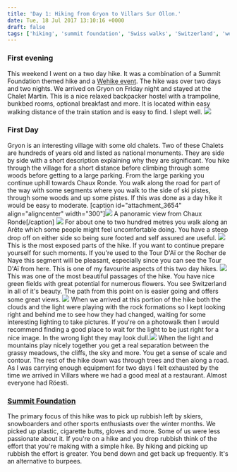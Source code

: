 ```yaml
---
title: 'Day 1: Hiking from Gryon to Villars Sur Ollon.'
date: Tue, 18 Jul 2017 13:10:16 +0000
draft: false
tags: ['hiking', 'summit foundation', 'Swiss walks', 'Switzerland', 'wehike']
---
```


### First evening

This weekend I went on a two day hike. It was a combination of a Summit Foundation themed hike and a [Wehike event](https://www.wehike.ch/wehike/chaux-ronde-and-le-sepey/38/). The hike was over two days and two nights. We arrived on Gryon on Friday night and stayed at the Chalet Martin. This is a nice relaxed backpacker hostel with a trampoline, bunkbed rooms, optional breakfast and more. It is located within easy walking distance of the train station and is easy to find. I slept well. [![](https://www.main-vision.com/richard/blog/wp-content/uploads/2017/07/Screen-Shot-2017-07-16-at-21.00.31-300x223.png)](https://www.main-vision.com/richard/blog/wp-content/uploads/2017/07/Screen-Shot-2017-07-16-at-21.00.31.png)

### First Day

Gryon is an interesting village with some old chalets. Two of these Chalets are hundreds of years old and listed as national monuments. They are side by side with a short description explaining why they are significant. You hike through the village for a short distance before climbing through some woods before getting to a large parking. From the large parking you continue uphill towards Chaux Ronde. You walk along the road for part of the way with some segments where you walk to the side of ski pistes, through some woods and up some pistes. If this was done as a day hike it would be easy to moderate. \[caption id="attachment\_3654" align="aligncenter" width="300"\][![](https://www.main-vision.com/richard/blog/wp-content/uploads/2017/07/IMG_3126-300x68.jpg)](https://www.main-vision.com/richard/blog/wp-content/uploads/2017/07/IMG_3126.jpg) A panoramic view from Chaux Ronde\[/caption\] [![](https://www.main-vision.com/richard/blog/wp-content/uploads/2017/07/IMG_3122-300x225.jpg)](https://www.main-vision.com/richard/blog/wp-content/uploads/2017/07/IMG_3122.jpg) For about one to two hundred metres you walk along an Arête which some people might feel uncomfortable doing. You have a steep drop off on either side so being sure footed and self assured are useful. [![](https://www.main-vision.com/richard/blog/wp-content/uploads/2017/07/IMG_3142-e1500322140266-225x300.jpg)](https://www.main-vision.com/richard/blog/wp-content/uploads/2017/07/IMG_3142-e1500322140266.jpg) This is the most exposed parts of the hike. If you want to continue prepare yourself for such moments. If you're used to the Tour D'Aï or the Rocher de Naye this segment will be pleasant, especially since you can see the Tour D'Aï from here. This is one of my favourite aspects of this two day hikes. [![](https://www.main-vision.com/richard/blog/wp-content/uploads/2017/07/IMG_3151-e1500322411624-225x300.jpg)](https://www.main-vision.com/richard/blog/wp-content/uploads/2017/07/IMG_3151-e1500322411624.jpg) This was one of the most beautiful passages of the hike. You have nice green fields with great potential for numerous flowers. You see Switzerland in all of it's beauty. The path from this point on is easier going and offers some great views. [![](https://www.main-vision.com/richard/blog/wp-content/uploads/2017/07/IMG_3176-e1500322578340-225x300.jpg)](https://www.main-vision.com/richard/blog/wp-content/uploads/2017/07/IMG_3176-e1500322578340.jpg) When we arrived at this portion of the hike both the clouds and the light were playing with the rock formations so I kept looking right and behind me to see how they had changed, waiting for some interesting lighting to take pictures. If you're on a photowalk then I would recommend finding a good place to wait for the light to be just right for a nice image. In the wrong light they may look dull.[![](https://www.main-vision.com/richard/blog/wp-content/uploads/2017/07/IMG_3198-300x225.jpg)](https://www.main-vision.com/richard/blog/wp-content/uploads/2017/07/IMG_3198.jpg) When the light and mountains play nicely together you get a real separation between the grassy meadows, the cliffs, the sky and more. You get a sense of scale and contour. The rest of the hike down was through trees and then along a road. As I was carrying enough equipment for two days I felt exhausted by the time we arrived in Villars where we had a good meal at a restaurant. Almost everyone had Röesti.

### [Summit Foundation](https://www.summit-foundation.org/en/)

The primary focus of this hike was to pick up rubbish left by skiers, snowboarders and other sports enthusiasts over the winter months. We picked up plastic, cigarette butts, gloves and more. Some of us were less passionate about it. If you're on a hike and you drop rubbish think of the effort that you're making with a simple hike. By hiking and picking up rubbish the effort is greater. You bend down and get back up frequently. It's an alternative to burpees.